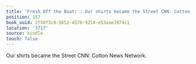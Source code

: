 ```yaml
---
title: 'Fresh Off the Boat: : Our shirts became the Street CNN: Cotton News Network.'
position: 157
book_uuid: 2f50f3c0-5652-4576-9214-e53aae7074c1
location: '3717'
source: kindle
touch: false
---
```


Our shirts became the Street CNN: Cotton News Network.